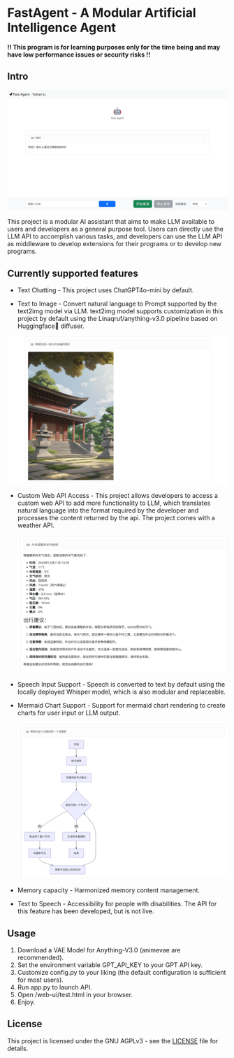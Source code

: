 # FastAgent - A Modular Artificial Intelligence Agent

**!! This program is for learning purposes only for the time being and may have low performance issues or security risks !!**

## Intro

![](./src/ui.jpeg)

This project is a modular AI assistant that aims to make LLM available to users and developers as a general purpose tool. Users can directly use the LLM API to accomplish various tasks, and developers can use the LLM API as middleware to develop extensions for their programs or to develop new programs.

## Currently supported features

-  Text Chatting - This project uses ChatGPT4o-mini by default.

-  Text to Image - Convert natural language to Prompt supported by the text2img model via LLM. text2img model supports customization in this project by default using the Linaqruf/anything-v3.0 pipeline based on Huggingface🤗 diffuser.

  ![](./src/text2img.jpeg)

- Custom Web API Access - This project allows developers to access a custom web API to add more functionality to LLM, which translates natural language into the format required by the developer and processes the content returned by the api. The project comes with a weather API.

  ![](./src/weather.jpeg)

- Speech Input Support - Speech is converted to text by default using the locally deployed Whisper model, which is also modular and replaceable.

- Mermaid Chart Support - Support for mermaid chart rendering to create charts for user input or LLM output.

  ![](./src/mermaid.jpeg)

- Memory capacity - Harmonized memory content management.

- Text to Speech - Accessibility for people with disabilities. The API for this feature has been developed, but is not live.

## Usage

1. Download a VAE Model for Anything-V3.0 (animevae are recommended).
2. Set the environment variable GPT_API_KEY to your GPT API key.
3. Customize config.py to your liking (the default configuration is sufficient for most users).
4. Run app.py to launch API.
5. Open /web-ui/test.html in your browser.
6. Enjoy.

## License

This project is licensed under the GNU AGPLv3 - see the [LICENSE](LICENSE) file for details.

